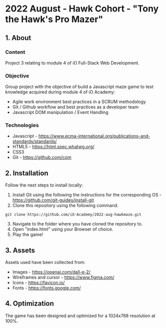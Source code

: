 # 2022 August  - Hawk Cohort - "Tony the Hawk's Pro Mazer"

## 1. About
### Content
Project 3 relating to module 4 of iO Full-Stack Web Development.

### Objective
Group project with the objective of build a Javascript maze game to test knowledge acquired during module 4 of iO Academy:
+ Agile work environment best practices in a SCRUM methodology
+ Git / Github workflow and best practices as a developer team
+ Javascript DOM manipulation / Event Handling

### Technologies
+ Javascript - https://www.ecma-international.org/publications-and-standards/standards/
+ HTML5 - https://html.spec.whatwg.org/
+ CSS3
+ Git - https://github.com/com

## 2. Installation
Follow the next steps to install locally:
1. Install Git using the following the instructions for the corresponding OS - https://github.com/git-guides/install-git
2. Clone this repository using the following command.
```
git clone https://github.com/iO-Academy/2022-aug-hawkmaze.git
```
3. Navigate to the folder where you have cloned the repository to.
4. Open "index.html" using your Browser of choice.
5. Play the game!

## 3. Assets
Assets used have been collected from:
+ Images - https://openai.com/dall-e-2/
+ Wireframes and cursor - https://www.figma.com/
+ Icons - https://favicon.io/
+ Fonts  - https://fonts.google.com/

## 4. Optimization
The game has been designed and optimized for a 1024x768 resolution at 100%.